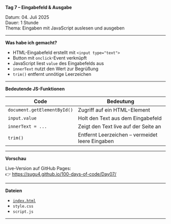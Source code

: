 **Tag 7 – Eingabefeld & Ausgabe**

Datum: 04. Juli 2025  
Dauer: 1 Stunde  
Thema: Eingaben mit JavaScript auslesen und ausgeben

---

**Was habe ich gemacht?**

- HTML-Eingabefeld erstellt mit `<input type="text">`
- Button mit `onclick`-Event verknüpft
- JavaScript liest `value` des Eingabefelds aus
- `innerText` nutzt den Wert zur Begrüßung
- `trim()` entfernt unnötige Leerzeichen

---

**Bedeutende JS-Funktionen**

| Code                          | Bedeutung                                               |
|-------------------------------|----------------------------------------------------------|
| `document.getElementById()`  | Zugriff auf ein HTML-Element                             |
| `input.value`                | Holt den Text aus dem Eingabefeld                        |
| `innerText = ...`            | Zeigt den Text live auf der Seite an                     |
| `trim()`                     | Entfernt Leerzeichen – vermeidet leere Eingaben          |

---

**Vorschau**

Live-Version auf GitHub Pages:  
👉 https://sugu4.github.io/100-days-of-code/Day07/

---

**Dateien**

- [`index.html`](https://sugu4.github.io/100-days-of-code/Day07)
- `style.css`
- `script.js`

---
